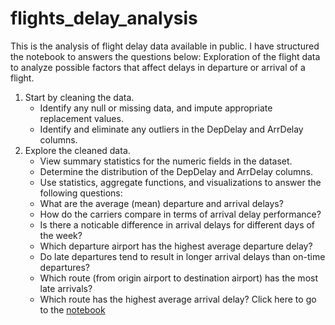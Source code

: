 # flights_delay_analysis
This is the analysis of flight delay data available in public. I have structured the notebook to answers the questions below:
Exploration of the flight data to analyze possible factors that affect delays in departure or arrival of a flight.

1. Start by cleaning the data.
	- Identify any null or missing data, and impute appropriate replacement values.
	- Identify and eliminate any outliers in the DepDelay and ArrDelay columns.
2. Explore the cleaned data.
	- View summary statistics for the numeric fields in the dataset.
	- Determine the distribution of the DepDelay and ArrDelay columns.
	- Use statistics, aggregate functions, and visualizations to answer the following questions:
	- What are the average (mean) departure and arrival delays?
	- How do the carriers compare in terms of arrival delay performance?
	- Is there a noticable difference in arrival delays for different days of the week?
	- Which departure airport has the highest average departure delay?
	- Do late departures tend to result in longer arrival delays than on-time departures?
	- Which route (from origin airport to destination airport) has the most late arrivals?
	- Which route has the highest average arrival delay?
Click here to go to the [notebook](flights.ipynb)
